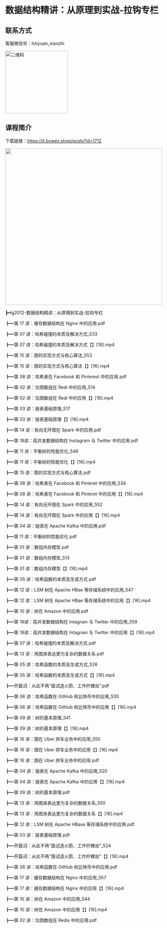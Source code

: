 # 数据结构精讲：从原理到实战-拉钩专栏

## 联系方式

客服微信号：itziyuan_xiaozhi

<img src="https://ziyuanyun.oss-cn-guangzhou.aliyuncs.com/common/20240614073449/666b82192834a.jpg" width="200" height="200" alt="二维码">

## 课程简介

下载链接：https://it.bcwex.shop/posts?id=1712

<img src="https://ziyuanyun.oss-cn-guangzhou.aliyuncs.com/yun/20240515183516/66448fe472345.jpg" width="500" alt="">

  ┣━lg2012-数据结构精讲：从原理到实战-拉钩专栏

 ┣━第 17 讲：缓存数据结构在 Nginx 中的应用.pdf

 ┣━第 07 讲：哈希碰撞的本质及解决方式_533

 ┣━第 07 讲：哈希碰撞的本质及解决方式【】[16].mp4

 ┣━第 15 讲：图的实现方式与核心算法_553

 ┣━第 15 讲：图的实现方式与核心算法【】[16].mp4

 ┣━第 08 讲：哈希表在 Facebook 和 Pinterest 中的应用.pdf

 ┣━第 02 讲：位图数组在 Redi 中的应用_514

 ┣━第 02 讲：位图数组在 Redi 中的应用【】[16].mp4

 ┣━第 03 讲：链表基础原理_517

 ┣━第 03 讲：链表基础原理【】[16].mp4

 ┣━第 14 讲：有向无环图在 Spark 中的应用.pdf

 ┣━第 18讲：高并发数据结构在 Instagram 与 Twitter 中的应用.pdf

 ┣━第 11 讲：平衡树的性能优化_546

 ┣━第 11 讲：平衡树的性能优化【】[16].mp4

 ┣━第 15 讲：图的实现方式与核心算法.pdf

 ┣━第 08 讲：哈希表在 Facebook 和 Pinteret 中的应用_534

 ┣━第 08 讲：哈希表在 Facebook 和 Pinteret 中的应用【】[16].mp4

 ┣━第 14 讲：有向无环图在 Spark 中的应用_552

 ┣━第 14 讲：有向无环图在 Spark 中的应用【】[16].mp4

 ┣━第 04 讲：链表在 Apache Kafka 中的应用.pdf

 ┣━第 11 讲：平衡树的性能优化.pdf

 ┣━第 01 讲：数组内存模型.pdf

 ┣━第 01 讲：数组内存模型_513

 ┣━第 01 讲：数组内存模型【】[16].mp4

 ┣━第 05 讲：哈希函数的本质及生成方式.pdf

 ┣━第 12 讲：LSM 树在 Apache HBae 等存储系统中的应用_547

 ┣━第 12 讲：LSM 树在 Apache HBae 等存储系统中的应用【】[16].mp4

 ┣━第 10 讲：树在 Amazon 中的应用.pdf

 ┣━第 18讲：高并发数据结构在 Intagram 与 Twitter 中的应用_559

 ┣━第 18讲：高并发数据结构在 Intagram 与 Twitter 中的应用【】[16].mp4

 ┣━第 07 讲：哈希碰撞的本质及解决方式.pdf

 ┣━第 13 讲：用图来表达更为复杂的数据关系.pdf

 ┣━第 05 讲：哈希函数的本质及生成方式_526

 ┣━第 05 讲：哈希函数的本质及生成方式【】[16].mp4

 ┣━开篇词：从此不再“面试造火箭、工作拧螺丝”.pdf

 ┣━第 06 讲：哈希函数在 GitHub 和比特币中的应用_530

 ┣━第 06 讲：哈希函数在 GitHub 和比特币中的应用【】[16].mp4

 ┣━第 09 讲：树的基本原理_541

 ┣━第 09 讲：树的基本原理【】[16].mp4

 ┣━第 16 讲：图在 Uber 拼车业务中的应用_555

 ┣━第 16 讲：图在 Uber 拼车业务中的应用【】[16].mp4

 ┣━第 16 讲：图在 Uber 拼车业务中的应用.pdf

 ┣━第 04 讲：链表在 Apache Kafka 中的应用_520

 ┣━第 04 讲：链表在 Apache Kafka 中的应用【】[16].mp4

 ┣━第 09 讲：树的基本原理.pdf

 ┣━第 13 讲：用图来表达更为复杂的数据关系_550

 ┣━第 13 讲：用图来表达更为复杂的数据关系【】[16].mp4

 ┣━第 12 讲：LSM 树在 Apache HBase 等存储系统中的应用.pdf

 ┣━第 03 讲：链表基础原理.pdf

 ┣━开篇词：从此不再“面试造火箭、工作拧螺丝”_524

 ┣━开篇词：从此不再“面试造火箭、工作拧螺丝”【】[16].mp4

 ┣━第 06 讲：哈希函数在 GitHub 和比特币中的应用.pdf

 ┣━第 17 讲：缓存数据结构在 Nginx 中的应用_557

 ┣━第 17 讲：缓存数据结构在 Nginx 中的应用【】[16].mp4

 ┣━第 10 讲：树在 Amazon 中的应用_544

 ┣━第 10 讲：树在 Amazon 中的应用【】[16].mp4

 ┣━第 02 讲：位图数组在 Redis 中的应用.pdf

  